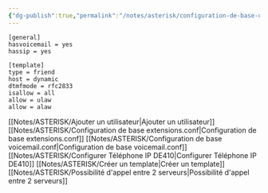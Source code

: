 ```yaml
---
{"dg-publish":true,"permalink":"/notes/asterisk/configuration-de-base-users-conf/"}
---
```


```
[general]
hasvoicemail = yes
hassip = yes

[template]
type = friend
host = dynamic
dtmfmode = rfc2833
isallow = all
allow = ulaw
allow = alaw
```

[[Notes/ASTERISK/Ajouter un utilisateur\|Ajouter un utilisateur]]
[[Notes/ASTERISK/Configuration de base extensions.conf\|Configuration de base extensions.conf]]
[[Notes/ASTERISK/Configuration de base voicemail.conf\|Configuration de base voicemail.conf]]
[[Notes/ASTERISK/Configurer Téléphone IP DE410\|Configurer Téléphone IP DE410]]
[[Notes/ASTERISK/Créer un template\|Créer un template]]
[[Notes/ASTERISK/Possibilité d'appel entre 2 serveurs\|Possibilité d'appel entre 2 serveurs]]
